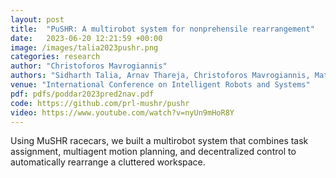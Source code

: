```yaml
---
layout: post
title:  "PuSHR: A multirobot system for nonprehensile rearrangement"
date:   2023-06-20 12:21:59 +00:00
image: /images/talia2023pushr.png
categories: research
author: "Christoforos Mavrogiannis"
authors: "Sidharth Talia, Arnav Thareja, Christoforos Mavrogiannis, Matt Schmittle, Siddhartha Srinivasa"
venue: "International Conference on Intelligent Robots and Systems"
pdf: pdfs/poddar2023pred2nav.pdf
code: https://github.com/prl-mushr/pushr
video: https://www.youtube.com/watch?v=nyUn9mHoR8Y
---
```

Using MuSHR racecars, we built a multirobot system that combines task assignment, multiagent motion planning, and decentralized control to automatically rearrange a cluttered workspace.